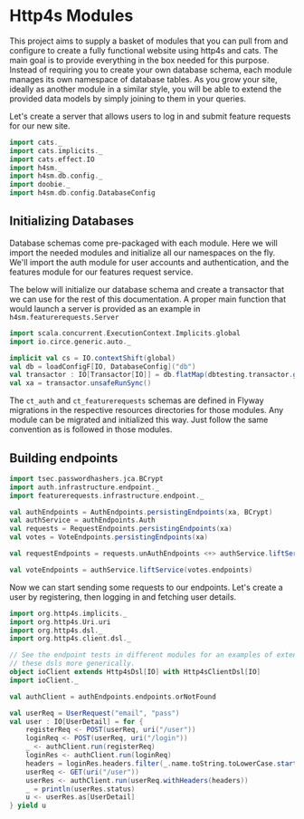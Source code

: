 Http4s Modules
===

This project aims to supply a basket of modules that you can pull from and configure to create a fully functional website using http4s and cats. The main goal is to provide everything in the box needed for this purpose. Instead of requiring you to create your own database schema, each module manages its own namespace of database tables. As you grow your site, ideally as another module in a similar style, you will be able to extend the provided data models by simply joining to them in your queries.

Let's create a server that allows users to log in and submit feature requests for our new site.

```scala mdoc
import cats._
import cats.implicits._
import cats.effect.IO
import h4sm._
import h4sm.db.config._
import doobie._
import h4sm.db.config.DatabaseConfig
```

Initializing Databases
---

Database schemas come pre-packaged with each module. Here we will import the needed modules and initialize all our namespaces on the fly. We'll import the auth module for user accounts and authentication, and the features module for our features request service.

The below will initialize our database schema and create a transactor that we can use for the rest of this documentation. A proper main function that would launch a server is provided as an example in `h4sm.featurerequests.Server`

```scala mdoc
import scala.concurrent.ExecutionContext.Implicits.global
import io.circe.generic.auto._

implicit val cs = IO.contextShift(global)
val db = loadConfigF[IO, DatabaseConfig]("db")
val transactor : IO[Transactor[IO]] = db.flatMap(dbtesting.transactor.getInitializedTransactor(_, "ct_auth", "ct_feature_requests"))
val xa = transactor.unsafeRunSync()
```

The `ct_auth` and `ct_featurerequests` schemas are defined in Flyway migrations in the respective resources directories for those modules. Any module can be migrated and initialized this way. Just follow the same convention as is followed in those modules.

Building endpoints
--

```scala mdoc
import tsec.passwordhashers.jca.BCrypt
import auth.infrastructure.endpoint._
import featurerequests.infrastructure.endpoint._

val authEndpoints = AuthEndpoints.persistingEndpoints(xa, BCrypt)
val authService = authEndpoints.Auth
val requests = RequestEndpoints.persistingEndpoints(xa)
val votes = VoteEndpoints.persistingEndpoints(xa)

val requestEndpoints = requests.unAuthEndpoints <+> authService.liftService(requests.authEndpoints)

val voteEndpoints = authService.liftService(votes.endpoints)
```

Now we can start sending some requests to our endpoints. Let's create a user by registering, then logging in and fetching user details.

```scala mdoc
import org.http4s.implicits._
import org.http4s.Uri.uri
import org.http4s.dsl._
import org.http4s.client.dsl._

// See the endpoint tests in different modules for an examples of extending 
// these dsls more generically.
object ioClient extends Http4sDsl[IO] with Http4sClientDsl[IO]
import ioClient._

val authClient = authEndpoints.endpoints.orNotFound

val userReq = UserRequest("email", "pass")
val user : IO[UserDetail] = for {
	registerReq <- POST(userReq, uri("/user"))
	loginReq <- POST(userReq, uri("/login"))
	_ <- authClient.run(registerReq)
	loginRes <- authClient.run(loginReq)
	headers = loginRes.headers.filter(_.name.toString.toLowerCase.startsWith("authorization"))
	userReq <- GET(uri("/user"))
	userRes <- authClient.run(userReq.withHeaders(headers))
	_ = println(userRes.status)
	u <- userRes.as[UserDetail]
} yield u
```
